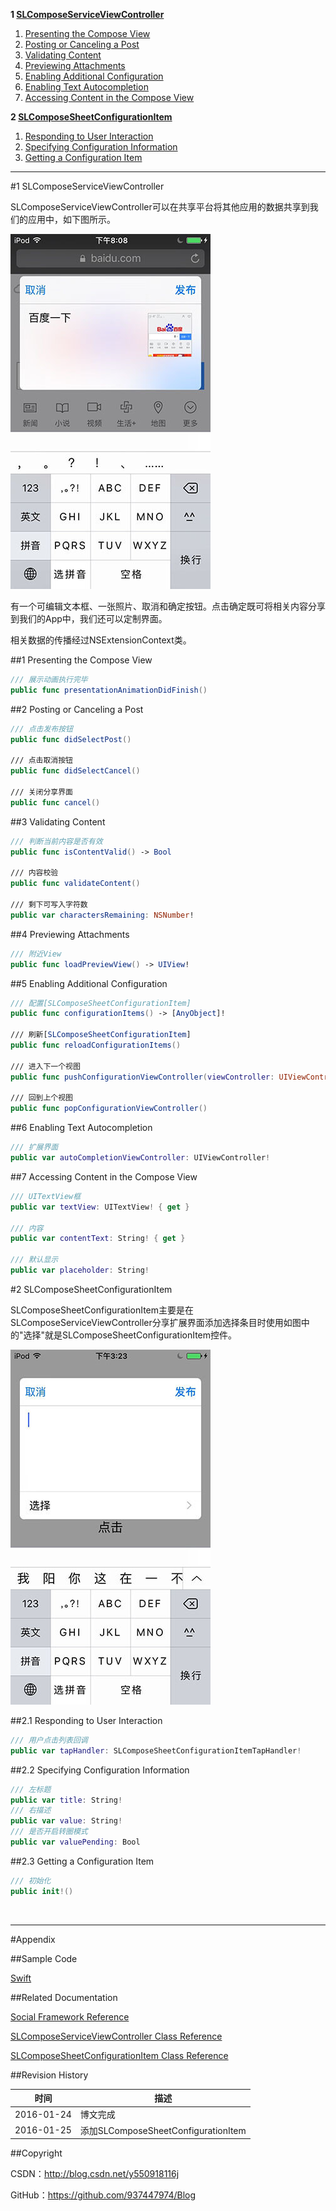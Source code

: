 **1 [SLComposeServiceViewController](#1)**

1. [Presenting the Compose View](#1.1)
2. [Posting or Canceling a Post](#1.2)
3. [Validating Content](#1.3)
4. [Previewing Attachments](#1.4)
5. [Enabling Additional Configuration](#1.5)
6. [Enabling Text Autocompletion](#1.6)
7. [Accessing Content in the Compose View](#1.7)

**2 [SLComposeSheetConfigurationItem](#2)**

1. [Responding to User Interaction](#2.1)
2. [Specifying Configuration Information](#2.2)
3. [Getting a Configuration Item](#2.3)

----

#<a id="1">1 SLComposeServiceViewController

SLComposeServiceViewController可以在共享平台将其他应用的数据共享到我们的应用中，如下图所示。

![](https://raw.githubusercontent.com/937447974/Blog/master/Resources/2016012402.jpg)

有一个可编辑文本框、一张照片、取消和确定按钮。点击确定既可将相关内容分享到我们的App中，我们还可以定制界面。

相关数据的传播经过NSExtensionContext类。

##<a id="1.1">1 Presenting the Compose View

```swift
/// 展示动画执行完毕
public func presentationAnimationDidFinish()
```

##<a id="1.2">2 Posting or Canceling a Post

```swift
/// 点击发布按钮
public func didSelectPost()
    
/// 点击取消按钮
public func didSelectCancel()
    
/// 关闭分享界面
public func cancel()
```

##<a id="1.3">3 Validating Content

```swift
/// 判断当前内容是否有效
public func isContentValid() -> Bool
    
/// 内容校验
public func validateContent()
    
/// 剩下可写入字符数
public var charactersRemaining: NSNumber!
```

##<a id="1.4">4 Previewing Attachments

```swift
/// 附近View
public func loadPreviewView() -> UIView!
```

##<a id="1.5">5 Enabling Additional Configuration

```swift
/// 配置[SLComposeSheetConfigurationItem]
public func configurationItems() -> [AnyObject]!
    
/// 刷新[SLComposeSheetConfigurationItem]
public func reloadConfigurationItems()

/// 进入下一个视图
public func pushConfigurationViewController(viewController: UIViewController!)
    
/// 回到上个视图
public func popConfigurationViewController()
```

##<a id="1.6">6 Enabling Text Autocompletion

```swift
/// 扩展界面
public var autoCompletionViewController: UIViewController!
```

##<a id="1.7">7 Accessing Content in the Compose View

```swift
/// UITextView框
public var textView: UITextView! { get }

/// 内容
public var contentText: String! { get }
    
/// 默认显示
public var placeholder: String!
```

#<a id="2">2 SLComposeSheetConfigurationItem

SLComposeSheetConfigurationItem主要是在SLComposeServiceViewController分享扩展界面添加选择条目时使用如图中的"选择"就是SLComposeSheetConfigurationItem控件。

![](https://raw.githubusercontent.com/937447974/Blog/master/Resources/2016012501.jpg)

##<a id="2.1">2.1 Responding to User Interaction

```swift
/// 用户点击列表回调
public var tapHandler: SLComposeSheetConfigurationItemTapHandler!
```

##<a id="2.2">2.2 Specifying Configuration Information

```swift
/// 左标题
public var title: String!
/// 右描述
public var value: String!
/// 是否开启转圈模式
public var valuePending: Bool
```

##<a id="2.3">2.3 Getting a Configuration Item

```swift
/// 初始化
public init!()
```

&#160;

----------

#Appendix

##Sample Code

[Swift](https://github.com/937447974/Swift)

##Related Documentation

[Social Framework Reference](https://developer.apple.com/library/ios/documentation/Social/Reference/Social_Framework/index.html)

[SLComposeServiceViewController Class Reference](https://developer.apple.com/library/ios/documentation/Social/Reference/SLComposeServiceViewController_Class/index.html)

[SLComposeSheetConfigurationItem Class Reference](https://developer.apple.com/library/ios/documentation/Social/Reference/SLComposeSheetConfigurationItem_Class/index.html)

##Revision History

| 时间 | 描述 |
| ---- | ---- |
| 2016-01-24 | 博文完成 |
| 2016-01-25 | 添加SLComposeSheetConfigurationItem |

##Copyright

CSDN：http://blog.csdn.net/y550918116j

GitHub：https://github.com/937447974/Blog